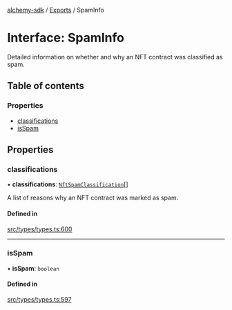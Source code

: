 [alchemy-sdk](../README.md) / [Exports](../modules.md) / SpamInfo

# Interface: SpamInfo

Detailed information on whether and why an NFT contract was classified as spam.

## Table of contents

### Properties

- [classifications](SpamInfo.md#classifications)
- [isSpam](SpamInfo.md#isspam)

## Properties

### classifications

• **classifications**: [`NftSpamClassification`](../enums/NftSpamClassification.md)[]

A list of reasons why an NFT contract was marked as spam.

#### Defined in

[src/types/types.ts:600](https://github.com/alchemyplatform/alchemy-sdk-js/blob/4483414/src/types/types.ts#L600)

___

### isSpam

• **isSpam**: `boolean`

#### Defined in

[src/types/types.ts:597](https://github.com/alchemyplatform/alchemy-sdk-js/blob/4483414/src/types/types.ts#L597)
